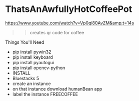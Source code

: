 # ThatsAnAwfullyHotCoffeePot
https://www.youtube.com/watch?v=Vp0qi80AvZM&amp;t=14s

>> creates qr code for coffee

Things You'll Need
- pip install pywin32
- pip install keyboard
- pip install pyautogui
- pip install opencv-python
- INSTALL
- Bluestacks 5
- create an instance
- on that instance download humanBean app
- label the instance FREECOFFEE






